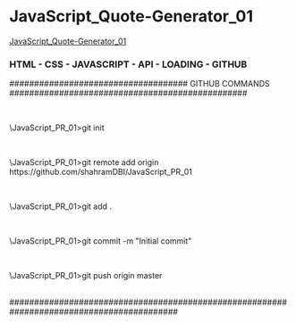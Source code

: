 <h1>JavaScript_Quote-Generator_01</h1>
<a href="https://shahramdbi.github.io/JavaScript_Quote-Generator_01/" target="_blank" >JavaScript_Quote-Generator_01</a>
<br>
<h3>HTML - CSS - JAVASCRIPT - API - LOADING - GITHUB</h3>
<p>#################################### GITHUB COMMANDS ################################################</p>
<br>
<p>\JavaScript_PR_01>git init</p>
<br>
<p>\JavaScript_PR_01>git remote add origin https://github.com/shahramDBI/JavaScript_PR_01</p>
<br>
<p>\JavaScript_PR_01>git add .</p>
<br>
<p>\JavaScript_PR_01>git commit -m "Initial commit"</p>
<br>
<p>\JavaScript_PR_01>git push origin master</p>
<br>
##########################################################################################
<br>

